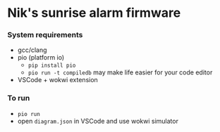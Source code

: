 # Nik's sunrise alarm firmware

### System requirements
* gcc/clang
* pio (platform io)
  * `pip install pio` 
  * `pio run -t compiledb` may make life easier for your code editor 
* VSCode + wokwi extension

### To run
* `pio run`
* open `diagram.json` in VSCode and use wokwi simulator
